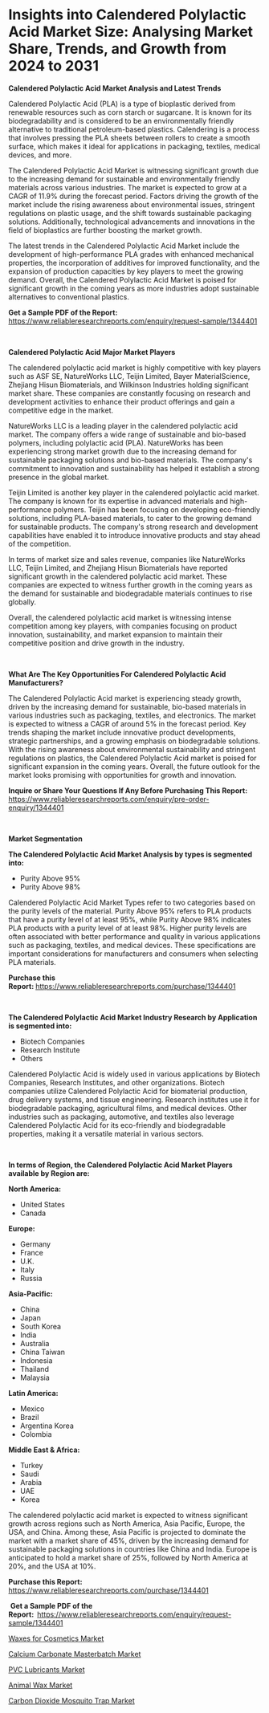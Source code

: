 <p><h1>Insights into Calendered Polylactic Acid Market Size: Analysing Market Share, Trends, and Growth from 2024 to 2031</h1></p><p><strong>Calendered Polylactic Acid Market Analysis and Latest Trends</strong></p>
<p><p>Calendered Polylactic Acid (PLA) is a type of bioplastic derived from renewable resources such as corn starch or sugarcane. It is known for its biodegradability and is considered to be an environmentally friendly alternative to traditional petroleum-based plastics. Calendering is a process that involves pressing the PLA sheets between rollers to create a smooth surface, which makes it ideal for applications in packaging, textiles, medical devices, and more.</p><p>The Calendered Polylactic Acid Market is witnessing significant growth due to the increasing demand for sustainable and environmentally friendly materials across various industries. The market is expected to grow at a CAGR of 11.9% during the forecast period. Factors driving the growth of the market include the rising awareness about environmental issues, stringent regulations on plastic usage, and the shift towards sustainable packaging solutions. Additionally, technological advancements and innovations in the field of bioplastics are further boosting the market growth.</p><p>The latest trends in the Calendered Polylactic Acid Market include the development of high-performance PLA grades with enhanced mechanical properties, the incorporation of additives for improved functionality, and the expansion of production capacities by key players to meet the growing demand. Overall, the Calendered Polylactic Acid Market is poised for significant growth in the coming years as more industries adopt sustainable alternatives to conventional plastics.</p></p>
<p><strong>Get a Sample PDF of the Report:&nbsp;</strong> <a href="https://www.reliableresearchreports.com/enquiry/request-sample/1344401">https://www.reliableresearchreports.com/enquiry/request-sample/1344401</a></p>
<p>&nbsp;</p>
<p><strong>Calendered Polylactic Acid Major Market Players</strong></p>
<p><p>The calendered polylactic acid market is highly competitive with key players such as ASF SE, NatureWorks LLC, Teijin Limited, Bayer MaterialScience, Zhejiang Hisun Biomaterials, and Wilkinson Industries holding significant market share. These companies are constantly focusing on research and development activities to enhance their product offerings and gain a competitive edge in the market.</p><p>NatureWorks LLC is a leading player in the calendered polylactic acid market. The company offers a wide range of sustainable and bio-based polymers, including polylactic acid (PLA). NatureWorks has been experiencing strong market growth due to the increasing demand for sustainable packaging solutions and bio-based materials. The company's commitment to innovation and sustainability has helped it establish a strong presence in the global market.</p><p>Teijin Limited is another key player in the calendered polylactic acid market. The company is known for its expertise in advanced materials and high-performance polymers. Teijin has been focusing on developing eco-friendly solutions, including PLA-based materials, to cater to the growing demand for sustainable products. The company's strong research and development capabilities have enabled it to introduce innovative products and stay ahead of the competition.</p><p>In terms of market size and sales revenue, companies like NatureWorks LLC, Teijin Limited, and Zhejiang Hisun Biomaterials have reported significant growth in the calendered polylactic acid market. These companies are expected to witness further growth in the coming years as the demand for sustainable and biodegradable materials continues to rise globally.</p><p>Overall, the calendered polylactic acid market is witnessing intense competition among key players, with companies focusing on product innovation, sustainability, and market expansion to maintain their competitive position and drive growth in the industry.</p></p>
<p>&nbsp;</p>
<p><strong>What Are The Key Opportunities For Calendered Polylactic Acid Manufacturers?</strong></p>
<p><p>The Calendered Polylactic Acid market is experiencing steady growth, driven by the increasing demand for sustainable, bio-based materials in various industries such as packaging, textiles, and electronics. The market is expected to witness a CAGR of around 5% in the forecast period. Key trends shaping the market include innovative product developments, strategic partnerships, and a growing emphasis on biodegradable solutions. With the rising awareness about environmental sustainability and stringent regulations on plastics, the Calendered Polylactic Acid market is poised for significant expansion in the coming years. Overall, the future outlook for the market looks promising with opportunities for growth and innovation.</p></p>
<p><strong>Inquire or Share Your Questions If Any Before Purchasing This Report:</strong> <a href="https://www.reliableresearchreports.com/enquiry/pre-order-enquiry/1344401">https://www.reliableresearchreports.com/enquiry/pre-order-enquiry/1344401</a></p>
<p>&nbsp;</p>
<p><strong>Market Segmentation</strong></p>
<p><strong>The Calendered Polylactic Acid Market Analysis by types is segmented into:</strong></p>
<p><ul><li>Purity Above 95%</li><li>Purity Above 98%</li></ul></p>
<p><p>Calendered Polylactic Acid Market Types refer to two categories based on the purity levels of the material. Purity Above 95% refers to PLA products that have a purity level of at least 95%, while Purity Above 98% indicates PLA products with a purity level of at least 98%. Higher purity levels are often associated with better performance and quality in various applications such as packaging, textiles, and medical devices. These specifications are important considerations for manufacturers and consumers when selecting PLA materials.</p></p>
<p><strong>Purchase this Report:&nbsp;</strong><a href="https://www.reliableresearchreports.com/purchase/1344401">https://www.reliableresearchreports.com/purchase/1344401</a></p>
<p>&nbsp;</p>
<p><strong>The Calendered Polylactic Acid Market Industry Research by Application is segmented into:</strong></p>
<p><ul><li>Biotech Companies</li><li>Research Institute</li><li>Others</li></ul></p>
<p><p>Calendered Polylactic Acid is widely used in various applications by Biotech Companies, Research Institutes, and other organizations. Biotech companies utilize Calendered Polylactic Acid for biomaterial production, drug delivery systems, and tissue engineering. Research institutes use it for biodegradable packaging, agricultural films, and medical devices. Other industries such as packaging, automotive, and textiles also leverage Calendered Polylactic Acid for its eco-friendly and biodegradable properties, making it a versatile material in various sectors.</p></p>
<p>&nbsp;</p>
<p><strong>In terms of Region, the Calendered Polylactic Acid Market Players available by Region are:</strong></p>
<p>
    <p> <strong> North America: </strong>
        <ul>
            <li>United States</li>
            <li>Canada</li>
        </ul>
        </p> 
    <p> <strong> Europe: </strong>
        <ul>
            <li>Germany</li>
            <li>France</li>
            <li>U.K.</li>
            <li>Italy</li>
            <li>Russia</li>
        </ul>
        </p> 
    <p> <strong> Asia-Pacific: </strong>
        <ul>
            <li>China</li>
            <li>Japan</li>
            <li>South Korea</li>
            <li>India</li>
            <li>Australia</li>
            <li>China Taiwan</li>
            <li>Indonesia</li>
            <li>Thailand</li>
            <li>Malaysia</li>
        </ul>
        </p> 
    <p> <strong> Latin America: </strong>
        <ul>
            <li>Mexico</li>
            <li>Brazil</li>
            <li>Argentina Korea</li>
            <li>Colombia</li>
        </ul>
        </p> 
    <p> <strong> Middle East & Africa: </strong>
        <ul>
            <li>Turkey</li>
            <li>Saudi</li>
            <li>Arabia</li>
            <li>UAE</li>
            <li>Korea</li>
        </ul>
    </p>
    </p>
<p><p>The calendered polylactic acid market is expected to witness significant growth across regions such as North America, Asia Pacific, Europe, the USA, and China. Among these, Asia Pacific is projected to dominate the market with a market share of 45%, driven by the increasing demand for sustainable packaging solutions in countries like China and India. Europe is anticipated to hold a market share of 25%, followed by North America at 20%, and the USA at 10%.</p></p>
<p><strong>Purchase this Report: </strong><a href="https://www.reliableresearchreports.com/purchase/1344401">https://www.reliableresearchreports.com/purchase/1344401</a></p>
<p>&nbsp;<strong>Get a Sample PDF of the Report:&nbsp;&nbsp;</strong><a href="https://www.reliableresearchreports.com/enquiry/request-sample/1344401">https://www.reliableresearchreports.com/enquiry/request-sample/1344401</a></p>
<p><strong></strong></p>
<p><p><a href="https://medium.com/@jarredmertz/waxes-for-cosmetics-market-analysis-and-sze-forecasted-for-period-from-2024-to-2031-fd8b2b620c51">Waxes for Cosmetics Market</a></p><p><a href="https://medium.com/@jarredmertz/calcium-carbonate-masterbatch-market-research-report-its-history-and-forecast-2024-to-2031-7165c5885fe4">Calcium Carbonate Masterbatch Market</a></p><p><a href="https://medium.com/@jarredmertz/pvc-lubricants-market-trends-and-market-analysis-forecasted-for-period-2024-2031-b4920bd97b74">PVC Lubricants Market</a></p><p><a href="https://medium.com/@jarredmertz/animal-wax-market-size-reveals-the-best-marketing-channels-in-global-industry-9ed39e5bdd89">Animal Wax Market</a></p><p><a href="https://medium.com/@jarredmertz/analyzing-carbon-dioxide-mosquito-trap-market-global-industry-perspective-and-forecast-2024-to-09a6dc4b260f">Carbon Dioxide Mosquito Trap Market</a></p></p>